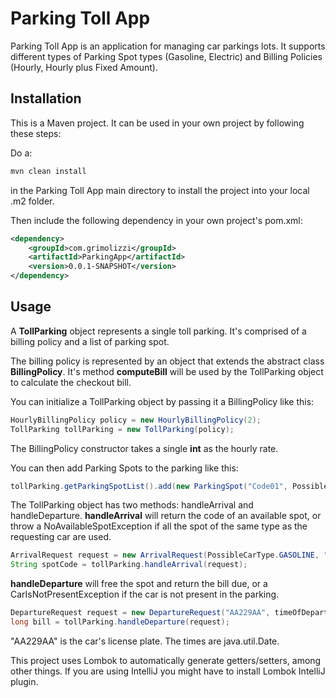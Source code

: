 # Parking Toll App
Parking Toll App is an application for managing car parkings lots.
It supports different types of Parking Spot types (Gasoline, Electric) and Billing Policies (Hourly, Hourly plus Fixed Amount).

## Installation
This is a Maven project. It can be used in your own project by following these steps:

Do a:
```bash
mvn clean install
```
in the Parking Toll App main directory to install the project into your local .m2 folder.

Then include the following dependency in your own project's pom.xml:
```xml
<dependency>
	<groupId>com.grimolizzi</groupId>
	<artifactId>ParkingApp</artifactId>
	<version>0.0.1-SNAPSHOT</version>
</dependency>
```
## Usage

A **TollParking** object represents a single toll parking.
It's comprised of a billing policy and a list of parking spot.

The billing policy is represented by an object that extends the abstract class **BillingPolicy**. 
It's method **computeBill** will be used by the TollParking object to calculate the checkout bill.

You can initialize a TollParking object by passing it a BillingPolicy like this:
```java
HourlyBillingPolicy policy = new HourlyBillingPolicy(2); 
TollParking tollParking = new TollParking(policy);
```
The BillingPolicy constructor takes a single **int** as the hourly rate.

You can then add Parking Spots to the parking like this:
```java
tollParking.getParkingSpotList().add(new ParkingSpot("Code01", PossibleCarType.GASOLINE));
```
The TollParking object has two methods: handleArrival and handleDeparture.
**handleArrival** will return the code of an available spot, or throw a NoAvailableSpotException if all the spot of the same type as the requesting car are used.
```java
ArrivalRequest request = new ArrivalRequest(PossibleCarType.GASOLINE, "AA229AA", timeOfArrival);  
String spotCode = tollParking.handleArrival(request);
```
**handleDeparture** will free the spot and return the bill due, or a CarIsNotPresentException if the car is not present in the parking.
```java
DepartureRequest request = new DepartureRequest("AA229AA", timeOfDeparture);
long bill = tollParking.handleDeparture(request);
```
"AA229AA" is the car's license plate. The times are java.util.Date.

This project uses Lombok to automatically generate getters/setters, among other things.
If you are using IntelliJ you might have to install Lombok IntelliJ plugin.

